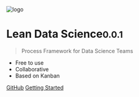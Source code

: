 ![logo](_media/kanban.ico)

# Lean Data Science<small>0.0.1</small>

> Process Framework for Data Science Teams

* Free to use
* Collaborative
* Based on Kanban

[GitHub](https://github.com/leands/kb/)
[Getting Started](quickstart.md)
